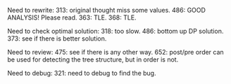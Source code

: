 Need to rewrite: 
313: original thought miss some values.
486: GOOD ANALYSIS! Please read.
363: TLE.
368: TLE.

Need to check optimal solution:
318: too slow.
486: bottom up DP solution.
373: see if there is better solution.

Need to review:
475: see if there is any other way.
652: post/pre order can be used for detecting the tree structure, but in order is not.

Need to debug:
321: need to debug to find the bug.
